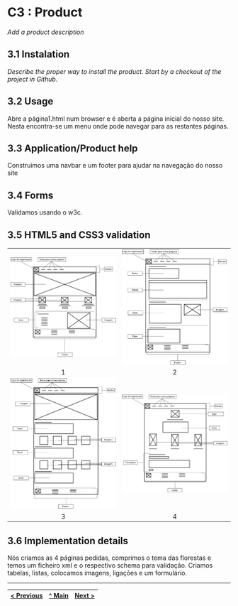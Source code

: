 # C3 : Product

_Add a product description_

## 3.1 Instalation

_Describe the proper way to install the product. Start by a checkout of the project in Github._


## 3.2 Usage

Abre a página1.html num browser e é aberta a página inicial do nosso site. Nesta encontra-se um menu onde pode navegar para as restantes páginas.

## 3.3 Application/Product help

Construimos uma navbar e um footer para ajudar na navegação do nosso site

## 3.4 Forms

Validamos usando o w3c.

## 3.5 HTML5 and CSS3 validation

| | |
:---: | :---:
![1](https://github.com/tcm21-tw-g04/tcm-tw-g04/blob/main/Doc/Imagens/pagina1sketch.jpg) | ![2](https://github.com/tcm21-tw-g04/tcm-tw-g04/blob/main/Doc/Imagens/pagina2sketch.jpg) 
1 | 2
![3](https://github.com/tcm21-tw-g04/tcm-tw-g04/blob/main/Doc/Imagens/pagina3sketch.jpg) | ![4](https://github.com/tcm21-tw-g04/tcm-tw-g04/blob/main/Doc/Imagens/pagina4sketch.jpg)
3 | 4


## 3.6 Implementation details

Nós criamos as 4 páginas pedidas, comprimos o tema das florestas e temos um ficheiro xml e o respectivo schema para validação. Criamos tabelas, listas, colocamos imagens, ligações e um formulário.


---
[< Previous](https://github.com/tcm21-tw-g04/tcm-tw-g04/blob/main/Doc/C2.md) | [^ Main](../../../) | [Next >](https://github.com/tcm21-tw-g04/tcm-tw-g04/blob/main/Doc/C4.md)
:--- | :---: | ---: 
